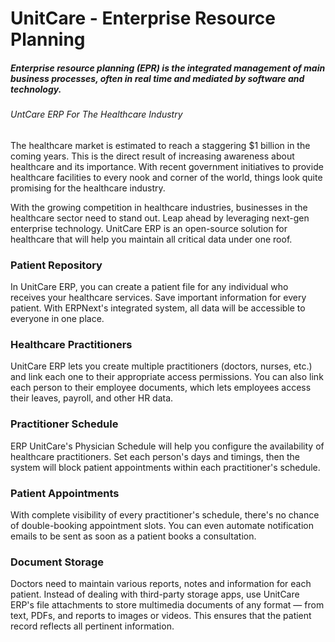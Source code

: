 # UnitCare - Enterprise Resource Planning

##### Enterprise resource planning (EPR) is the integrated management of main business processes, often in real time and mediated by software and technology.



###### UntCare ERP For The Healthcare Industry

The healthcare market is estimated to reach a staggering $1 billion in the coming years. This is the direct result of increasing awareness about healthcare and its importance. With recent government initiatives to provide healthcare facilities to every nook and corner of the world, things look quite promising for the healthcare industry.

With the growing competition in healthcare industries, businesses in the healthcare sector need to stand out. Leap ahead by leveraging next-gen enterprise technology. UnitCare ERP is an open-source solution for healthcare that will help you maintain all critical data under one roof.


### Patient Repository

In UnitCare ERP, you can create a patient file for any individual who receives your healthcare services. Save important information for every patient. With ERPNext's integrated system, all data will be accessible to everyone in one place.

### Healthcare Practitioners

UnitCare ERP lets you create multiple practitioners (doctors, nurses, etc.) and link each one to their appropriate access permissions. You can also link each person to their employee documents, which lets employees access their leaves, payroll, and other HR data.

### Practitioner Schedule

ERP UnitCare's Physician Schedule will help you configure the availability of healthcare practitioners. Set each person's days and timings, then the system will block patient appointments within each practitioner's schedule.

### Patient Appointments

With complete visibility of every practitioner's schedule, there's no chance of double-booking appointment slots. You can even automate notification emails to be sent as soon as a patient books a consultation.

### Document Storage

Doctors need to maintain various reports, notes and information for each patient. Instead of dealing with third-party storage apps, use UnitCare ERP's file attachments to store multimedia documents of any format — from text, PDFs, and reports to images or videos. This ensures that the patient record reflects all pertinent information.


